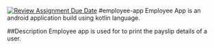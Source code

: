 [![Review Assignment Due Date](https://classroom.github.com/assets/deadline-readme-button-24ddc0f5d75046c5622901739e7c5dd533143b0c8e959d652212380cedb1ea36.svg)](https://classroom.github.com/a/eW50ayIo)
#employee-app
Employee App is an android application build using kotlin language.

##Description
Employee app is used for to print the payslip details of a user.
